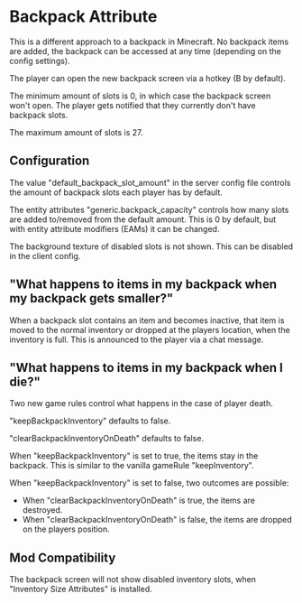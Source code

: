 # Backpack Attribute

This is a different approach to a backpack in Minecraft. No backpack items are added, the backpack can be accessed at any time (depending on the config settings).

The player can open the new backpack screen via a hotkey (B by default).

The minimum amount of slots is 0, in which case the backpack screen won't open. The player gets notified that they currently don't have backpack slots.

The maximum amount of slots is 27.

## Configuration

The value "default_backpack_slot_amount" in the server config file controls the amount of backpack slots each player has by default.

The entity attributes "generic.backpack_capacity" controls how many slots are added to/removed from the default amount. This is 0 by default, but with entity attribute modifiers (EAMs) it can be changed.

The background texture of disabled slots is not shown. This can be disabled in the client config.

## "What happens to items in my backpack when my backpack gets smaller?"

When a backpack slot contains an item and becomes inactive, that item is moved to the normal inventory or dropped at the players location, when the inventory is full. This is announced to the player via a chat message.

## "What happens to items in my backpack when I die?"

Two new game rules control what happens in the case of player death.

"keepBackpackInventory" defaults to false.

"clearBackpackInventoryOnDeath" defaults to false.

When "keepBackpackInventory" is set to true, the items stay in the backpack. This is similar to the vanilla gameRule "keepInventory".

When "keepBackpackInventory" is set to false, two outcomes are possible:
- When "clearBackpackInventoryOnDeath" is true, the items are destroyed.
- When "clearBackpackInventoryOnDeath" is false, the items are dropped on the players position.

## Mod Compatibility
The backpack screen will not show disabled inventory slots, when "Inventory Size Attributes" is installed.